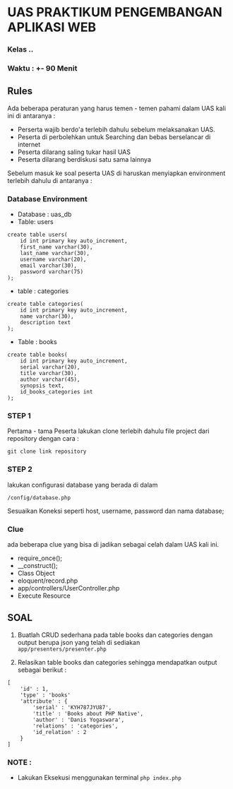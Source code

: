 # UAS PRAKTIKUM PENGEMBANGAN APLIKASI WEB
### Kelas ..
### Waktu : +- 90 Menit
## Rules
Ada beberapa peraturan yang harus temen - temen pahami dalam UAS kali ini di antaranya :

- Perserta wajib berdo'a terlebih dahulu sebelum melaksanakan UAS.
- Peserta di perbolehkan untuk Searching dan bebas berselancar di internet
- Peserta dilarang saling tukar hasil UAS
- Peserta dilarang berdiskusi satu sama lainnya

Sebelum masuk ke soal peserta UAS di haruskan menyiapkan environment terlebih dahulu di antaranya :

### Database Environment
- Database : uas_db
- Table: users
```
create table users(
    id int primary key auto_increment,
    first_name varchar(30),
    last_name varchar(30),
    username varchar(20),
    email varchar(30),
    password varchar(75)
);
```
- table : categories
```
create table categories(
    id int primary key auto_increment,
    name varchar(30),
    description text
);
```
- Table : books
```
create table books(
    id int primary key auto_increment,
    serial varchar(20),
    title varchar(30),
    author varchar(45),
    synopsis text,
    id_books_categories int
);
```

### STEP 1
Pertama - tama Peserta lakukan clone terlebih dahulu file project dari repository dengan cara :
```
git clone link repository
```
### STEP 2
lakukan configurasi database yang berada di dalam
```
/config/database.php
```
Sesuaikan Koneksi seperti host, username, password dan nama database;

### Clue
ada beberapa clue yang bisa di jadikan sebagai celah dalam UAS kali ini.
- require_once();
- __construct();
- Class Object
- eloquent/record.php
- app/controllers/UserController.php
- Execute Resource

## SOAL
1. Buatlah CRUD sederhana pada table books dan categories dengan output berupa json yang telah di sediakan `app/presenters/presenter.php`

2. Relasikan table books dan categories sehingga mendapatkan output sebagai berikut :
```
[
    'id' : 1,
    'type' : 'books'
    'attribute' : {
        'serial' : 'KYH787JYU87',
        'title' : 'Books about PHP Native',
        'author' : 'Danis Yogaswara',
        'relations' : 'categories',
        'id_relation' : 2
    }
]
```
### NOTE :
- Lakukan Eksekusi menggunakan terminal `php index.php`
